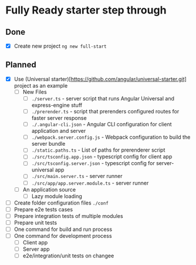 # Fully Ready starter step through

## Done

* [x] Create new project `ng new full-start`

## Planned

* [x] Use (Universal starter)[https://github.com/angular/universal-starter.git] project as an example
  * [ ] New Files
    * [ ] `./server.ts` - server script that runs Angular Universal and express-engine stuff
    * [ ] `./prerender.ts` - script that prerenders configured routes for faster server response
    * [ ] `./.angular-cli.json` - Angular CLI configuration for client application and server
    * [ ] `./webpack.server.config.js` - Webpack configuration to build the server bundle
    * [ ] `./static.paths.ts` - List of paths for prerenderer script
    * [ ] `./src/tsconfig.app.json` - typescript config for client app
    * [ ] `./src/tsconfig.server.json` - typescript config for server-universal app
    * [ ] `./src/main.server.ts` - server runner
    * [ ] `./src/app/app.server.module.ts` - server runner
  * [ ] An application source
    * [ ] Lazy module loading
* [ ] Create folder configuration files `./conf`
* [ ] Prepare e2e tests cases
* [ ] Prepare integration tests of multiple modules
* [ ] Prepare unit tests
* [ ] One command for build and run process
* [ ] One command for development process
  * [ ] Client app
  * [ ] Server app
  * [ ] e2e/integration/unit tests on changee
